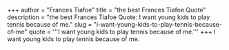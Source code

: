 +++
author = "Frances Tiafoe"
title = "the best Frances Tiafoe Quote"
description = "the best Frances Tiafoe Quote: I want young kids to play tennis because of me."
slug = "i-want-young-kids-to-play-tennis-because-of-me"
quote = '''I want young kids to play tennis because of me.'''
+++
I want young kids to play tennis because of me.
